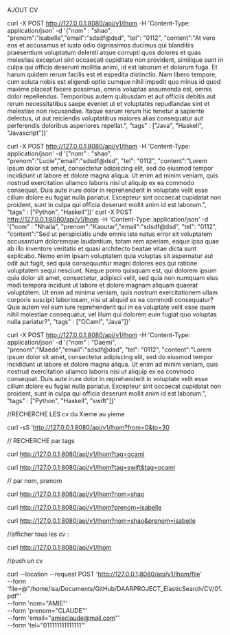 
AJOUT CV

curl -X POST http://127.0.0.1:8080/api/v1/lhom -H 'Content-Type: application/json' -d '{"nom" : "shao", "prenom":"isabelle","email":"sdsdf@dsd", "tel": "0112", "content":"At vero eos et accusamus et iusto odio dignissimos ducimus qui blanditiis praesentium voluptatum deleniti atque corrupti quos dolores et quas molestias excepturi sint occaecati cupiditate non provident, similique sunt in culpa qui officia deserunt mollitia animi, id est laborum et dolorum fuga. Et harum quidem rerum facilis est et expedita distinctio. Nam libero tempore, cum soluta nobis est eligendi optio cumque nihil impedit quo minus id quod maxime placeat facere possimus, omnis voluptas assumenda est, omnis dolor repellendus. Temporibus autem quibusdam et aut officiis debitis aut rerum necessitatibus saepe eveniet ut et voluptates repudiandae sint et molestiae non recusandae. Itaque earum rerum hic tenetur a sapiente delectus, ut aut reiciendis voluptatibus maiores alias consequatur aut perferendis doloribus asperiores repellat.", "tags" : ["Java", "Haskell", "Javascript"]}'

curl -X POST http://127.0.0.1:8080/api/v1/lhom -H 'Content-Type: application/json' -d '{"nom" : "shao", "prenom":"Lucie","email":"sdsdf@dsd", "tel": "0112", "content":"Lorem ipsum dolor sit amet, consectetur adipiscing elit, sed do eiusmod tempor incididunt ut labore et dolore magna aliqua. Ut enim ad minim veniam, quis nostrud exercitation ullamco laboris nisi ut aliquip ex ea commodo consequat. Duis aute irure dolor in reprehenderit in voluptate velit esse cillum dolore eu fugiat nulla pariatur. Excepteur sint occaecat cupidatat non proident, sunt in culpa qui officia deserunt mollit anim id est laborum.", "tags" : ["Python", "Haskell"]}'
curl -X POST http://127.0.0.1:8080/api/v1/lhom -H 'Content-Type: application/json' -d '{"nom" : "Nhaila", "prenom":"Kaoutar","email":"sdsdf@dsd", "tel": "0112", "content":"Sed ut perspiciatis unde omnis iste natus error sit voluptatem accusantium doloremque laudantium, totam rem aperiam, eaque ipsa quae ab illo inventore veritatis et quasi architecto beatae vitae dicta sunt explicabo. Nemo enim ipsam voluptatem quia voluptas sit aspernatur aut odit aut fugit, sed quia consequuntur magni dolores eos qui ratione voluptatem sequi nesciunt. Neque porro quisquam est, qui dolorem ipsum quia dolor sit amet, consectetur, adipisci velit, sed quia non numquam eius modi tempora incidunt ut labore et dolore magnam aliquam quaerat voluptatem. Ut enim ad minima veniam, quis nostrum exercitationem ullam corporis suscipit laboriosam, nisi ut aliquid ex ea commodi consequatur? Quis autem vel eum iure reprehenderit qui in ea voluptate velit esse quam nihil molestiae consequatur, vel illum qui dolorem eum fugiat quo voluptas nulla pariatur?", "tags" : ["OCaml", "Java"]}'

curl -X POST http://127.0.0.1:8080/api/v1/lhom -H 'Content-Type: application/json' -d '{"nom" : "Daemi", "prenom":"Maédé","email":"sdsdf@dsd", "tel": "0112", "content":"Lorem ipsum dolor sit amet, consectetur adipiscing elit, sed do eiusmod tempor incididunt ut labore et dolore magna aliqua. Ut enim ad minim veniam, quis nostrud exercitation ullamco laboris nisi ut aliquip ex ea commodo consequat. Duis aute irure dolor in reprehenderit in voluptate velit esse cillum dolore eu fugiat nulla pariatur. Excepteur sint occaecat cupidatat non proident, sunt in culpa qui officia deserunt mollit anim id est laborum.", "tags" : ["Python", "Haskell", "swift"]}'


//RECHERCHE LES cv du Xieme au yieme

curl -sS  'http://127.0.0.1:8080/api/v1/lhom?from=0&to=30


// RECHERCHE par tags

curl http://127.0.0.1:8080/api/v1/lhom?tag=ocaml

curl http://127.0.0.1:8080/api/v1/lhom?tag=swift&tag=ocaml


// par nom, prenom 

curl http://127.0.0.1:8080/api/v1/lhom?nom=shao

curl http://127.0.0.1:8080/api/v1/lhom?prenom=isabelle

curl http://127.0.0.1:8080/api/v1/lhom?nom=shao&prenom=isabelle


//afficher tous les cv : 

curl http://127.0.0.1:8080/api/v1/lhom



//push un cv

curl --location --request POST 'http://127.0.0.1:8080/api/v1/lhom/file' \
--form 'file=@"/home/isa/Documents/GitHub/DAARPROJECT_ElasticSearch/CV/01.pdf"' \
--form 'nom="AMIE"' \
--form 'prenom="CLAUDE"' \
--form 'email="amieclaude@mail.com"' \
--form 'tel="011111111111111"'
